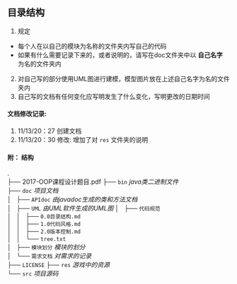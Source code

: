  ## 目录结构    
1. 规定
 * 每个人在以自己的模块为名称的文件夹内写自己的代码
 * 如果有什么需要记录下来的，或者说明的，请写在doc文件夹中以 __自己名字__ 为名的文件夹内
2. 对自己写的部分使用UML图进行建模，模型图片放在上述自己名字为名的文件夹内
3. 自己写的文档有任何变化应写明发生了什么变化，写明更改的日期时间


#### 文档修改记录:
1. 11/13/20：27  创建文档
2. 11/13/20：30  修改: 增加了对 `res` 文件夹的说明

#### 附： 结构
.       
├── 2017-OOP课程设计题目.pdf
├── `bin`                  _java类二进制文件_      
├── `doc`                  _项目文档_        
│   ├── `APIdoc`           _由javadoc生成的类和方法文档_       
│   ├── `UML`              _由UML软件生成的UML图_
│   ├── `代码规范`            
│   │   ├── `0.0目录结构.md`      
│   │   ├── `1.0代码风格.md`      
│   │   ├── `2.0版本控制.md`      
│   │   └── `tree.txt`        
│   ├── `模块划分`          _模块的划分_     
│   └── `需求文档`          _对需求的记录_        
├── `LICENSE`
├── `res`                  _游戏中的资源_     
└── `src`                  _项目源码_       

